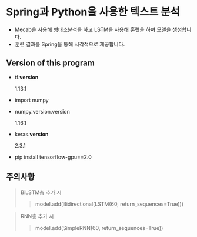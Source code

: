 Spring과 Python을 사용한 텍스트 분석
===============================

* Mecab을 사용해 형태소분석을 하고 LSTM을 사용해 훈련을 하며 모델을 생성합니다.
* 훈련 결과를 Spring을 통해 시각적으로 제공합니다.

Version of this program
------------------------

* tf.__version__

  1.13.1
  
* import numpy
* numpy.version.version

  1.16.1
  
* keras.__version__

  2.3.1

* pip install tensorflow-gpu==2.0

주의사항
------
> BiLSTM층 추가 시 
>> model.add(Bidirectional(LSTM(60, return_sequences=True)))

> RNN층 추가 시
>> model.add(SimpleRNN(60, return_sequences=True))
